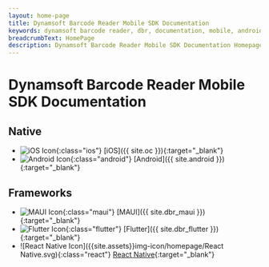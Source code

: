 ```yaml
---
layout: home-page
title: Dynamsoft Barcode Reader Mobile SDK Documentation
keywords: dynamsoft barcode reader, dbr, documentation, mobile, android, ios, flutter, react native
breadcrumbText: HomePage
description: Dynamsoft Barcode Reader Mobile SDK Documentation Homepage
---
```


# Dynamsoft Barcode Reader Mobile SDK Documentation

## Native
<div class="archivedEditionList"></div>

- ![iOS Icon]({{site.assets}}img-icon/homepage/iOS.svg){:class="ios"} [iOS]({{ site.oc }}){:target="_blank"}
- ![Android Icon]({{site.assets}}img-icon/homepage/Android.svg){:class="android"} [Android]({{ site.android }}){:target="_blank"}

## Frameworks  
<div class="archivedEditionList dbr-mobile"></div>

- ![MAUI Icon]({{site.assets}}img-icon/homepage/MAUI.svg){:class="maui"} [MAUI]({{ site.dbr_maui }}){:target="_blank"}
- ![Flutter Icon]({{site.assets}}img-icon/homepage/Flutter.svg){:class="flutter"} [Flutter]({{ site.dbr_flutter }}){:target="_blank"}
- ![React Native Icon]({{site.assets}}img-icon/homepage/React Native.svg){:class="react"} [React Native](https://github.com/Dynamsoft/barcode-reader-react-native-samples?tab=readme-ov-file#api-references){:target="_blank"}